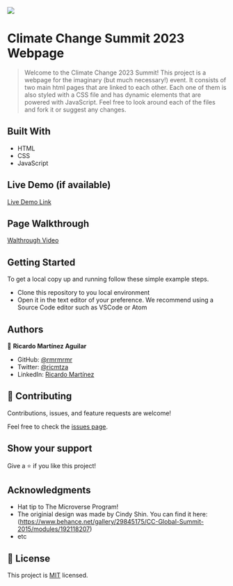 ![](https://img.shields.io/badge/Microverse-blueviolet)

# Climate Change Summit 2023 Webpage

> Welcome to the Climate Change 2023 Summit! This project is a webpage for the imaginary (but much necessary!) event. It consists of two main html pages that are linked to each other. Each one of them is also styled with a CSS file and has dynamic elements that are powered with JavaScript. Feel free to look around each of the files and fork it or suggest any changes. 


## Built With

- HTML
- CSS
- JavaScript

## Live Demo (if available)

[Live Demo Link](https://rmrmrmr.github.io/capstone-project/)

## Page Walkthrough

[Walthrough Video](https://www.loom.com/share/ef578a3d9c624434aede36de3b529c6c)

## Getting Started

To get a local copy up and running follow these simple example steps.
- Clone this repository to you local environment
- Open it in the text editor of your preference. We recommend using a Source Code editor such as VSCode or Atom

## Authors

👤 **Ricardo Martínez Aguilar**

- GitHub: [@rmrmrmr](https://github.com/rmrmrmr)
- Twitter: [@ricmtza](https://twitter.com/ricmtza)
- LinkedIn: [Ricardo Martínez](https://www.linkedin.com/in/ricardomtz7714/)

## 🤝 Contributing

Contributions, issues, and feature requests are welcome!

Feel free to check the [issues page](https://github.com/rmrmrmr/capstone-project/issues).

## Show your support

Give a ⭐️ if you like this project!

## Acknowledgments

- Hat tip to The Microverse Program!
- The originial design was made by Cindy Shin. You can find it here: (https://www.behance.net/gallery/29845175/CC-Global-Summit-2015/modules/192118207)
- etc

## 📝 License

This project is [MIT](./LICENSE) licensed.

